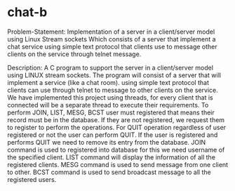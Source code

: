 # chat-b
Problem-Statement: Implementation of a server in a client/server model using Linux Stream sockets Which consists of a server that implement a chat service using simple text protocol that clients use to message other clients on the service through telnet message.

Description:
 A C program to support the server in a client/server model using LINUX stream sockets. The program will consist of a server that will implement a service (like a chat room). using simple text protocol that clients can use through telnet to message to other clients on the service. We have implemented this project using threads, for every client that is connected will be a separate thread to execute their requirements. To perform JOIN, LIST, MESG, BCST user must registered that means their record must be in the database. If they are not registered, we request them to register to perform the operations. For QUIT operation regardless of user registered or not the user can perform QUIT. If the user is registered and performs QUIT we need to remove its entry from the database. JOIN command is used to registered into database for this we need username of the specified client. LIST command will display the information of all the registered clients. MESG command is used to send message from one client to other. BCST command is used to send broadcast message to all the registered users.
